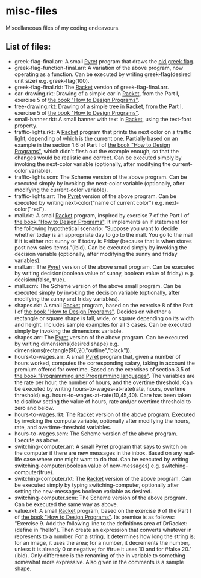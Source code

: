# misc-files
Miscellaneous files of my coding endeavours.

## List of files: ##

* greek-flag-final.arr: A small [Pyret](http://www.pyret.org/) program that draws the [old greek flag](https://en.wikipedia.org/wiki/List_of_Greek_flags#/media/File:Flag_of_Greece_(1822-1978).svg).
* greek-flag-function-final.arr: A variation of the above program, now operating as a function. Can be executed by writing greek-flag(desired unit size) e.g. greek-flag(100).
* greek-flag-final.rkt: The [Racket](http://racket-lang.org/) version of greek-flag-final.arr.
* car-drawing.rkt: Drawing of a simple car in [Racket](http://racket-lang.org/), from the Part I, exercise 5 of [the book "How to Design Programs"](http://www.ccs.neu.edu/home/matthias/HtDP2e/index.html).
* tree-drawing.rkt: Drawing of a simple tree in [Racket](http://racket-lang.org/), from the Part I, exercise 5 of [the book "How to Design Programs"](http://www.ccs.neu.edu/home/matthias/HtDP2e/index.html).
* small-banner.rkt: A small banner with text in [Racket](http://racket-lang.org/), using the text-font property.
* traffic-lights.rkt: A [Racket](http://racket-lang.org/) program that prints the next color on a traffic light, depending of which is the current one. Partially based on an example in the section 1.6 of Part I of [the book "How to Design Programs"](http://www.ccs.neu.edu/home/matthias/HtDP2e/index.html), which didn't flesh out the example enough, so that the changes would be realistic and correct. Can be executed simply by invoking the next-color variable (optionally, after modifying the current-color variable).
* traffic-lights.scm: The Scheme version of the above program. Can be executed simply by invoking the next-color variable (optionally, after modifying the current-color variable).
* traffic-lights.arr: The [Pyret](http://www.pyret.org/) version of the above program. Can be executed by writing next-color("name of current color") e.g. next-color("red").
* mall.rkt: A small [Racket](http://racket-lang.org/) program, inspired by exercise 7 of the Part I of [the book "How to Design Programs"](http://www.ccs.neu.edu/home/matthias/HtDP2e/index.html). It implements an if statement for the following hypothetical scenario: "Suppose you want to decide whether today is an appropriate day to go to the mall. You go to the mall if it is either not sunny or if today is Friday (because that is when stores post new sales items)."(ibid). Can be executed simply by invoking the decision variable (optionally, after modifying the sunny and friday variables).
* mall.arr: The [Pyret](http://www.pyret.org/) version of the above small program. Can be executed by writing decision(boolean value of sunny, boolean value of friday) e.g. decision(false, true).
* mall.scm: The Scheme version of the above small program. Can be executed simply by invoking the decision variable (optionally, after modifying the sunny and friday variables).
* shapes.rkt: A small [Racket](http://racket-lang.org/) program, based on the exercise 8 of the Part I of [the book "How to Design Programs"](http://www.ccs.neu.edu/home/matthias/HtDP2e/index.html). Decides on whether a rectangle or square shape is tall, wide, or square depending on its width and height. Includes sample examples for all 3 cases. Can be executed simply by invoking the dimensions variable.
* shapes.arr: The [Pyret](http://www.pyret.org/) version of the above program. Can be executed by writing dimensions(desired shape) e.g. dimensions(rectangle(90,20,"outline","black")).
* hours-to-wages.arr: A small [Pyret](http://www.pyret.org/) program that, given a number of hours worked, computes the corresponding salary, taking in account the premium offered for overtime. Based on the exercises of section 3.5 of [the book "Programming and Programming languages"](http://papl.cs.brown.edu/2016/index.html). The variables are the rate per hour, the number of hours, and the overtime threshold. Can be executed by writing hours-to-wages-at-rate(rate, hours, overtime threshold) e.g. hours-to-wages-at-rate(10,45,40). Care has been taken to disallow setting the value of hours, rate and/or overtime threshold to zero and below.
* hours-to-wages.rkt: The [Racket](http://racket-lang.org/) version of the above program. Executed by invoking the compute variable, optionally after modifying the hours, rate, and overtime-threshold variables.
* hours-to-wages.scm: The Scheme version of the above program. Execute as above.
* switching-computer.arr: A small [Pyret](http://www.pyret.org/) program that says to switch on the computer if there are new messages in the inbox. Based on any real-life case where one might want to do that. Can be executed by writing switching-computer(boolean value of new-messages) e.g. switching-computer(true).
* switching-computer.rkt: The [Racket](http://racket-lang.org/) version of the above program. Can be executed simply by typing switching-computer, optionally after setting the new-messages boolean variable as desired.
* switching-computer.scm: The Scheme version of the above program. Can be executed the same way as above.
* value.rkt: A small [Racket](http://racket-lang.org/) program, based on the exercise 9 of the Part I of [the book "How to Design Programs"](http://www.ccs.neu.edu/home/matthias/HtDP2e/index.html). Its premise is as follows: "Exercise 9. Add the following line to the definitions area of DrRacket: (define in "hello"). Then create an expression that converts whatever in represents to a number. For a string, it determines how long the string is; for an image, it uses the area; for a number, it decrements the number, unless it is already 0 or negative; for #true it uses 10 and for #false 20."(ibid). Only difference is the renaming of the in variable to something somewhat more expressive. Also given in the comments is a sample shape.
